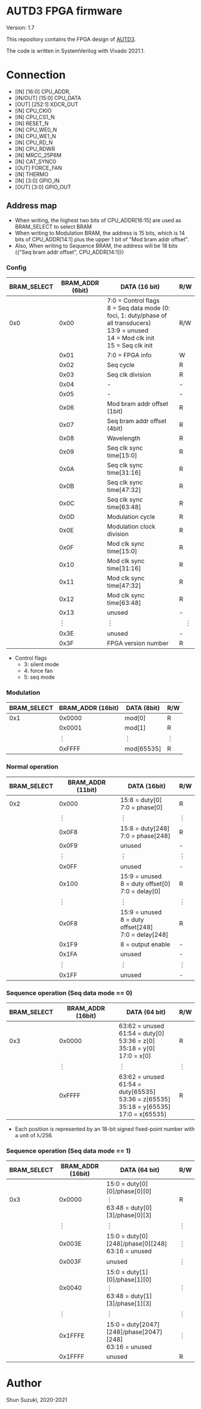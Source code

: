 # AUTD3 FPGA firmware

Version: 1.7

This repository contains the FPGA design of [AUTD3](https://hapislab.org/airborne-ultrasound-tactile-display?lang=en).

The code is written in SystemVerilog with Vivado 2021.1.

# Connection

* [IN] [16:0] CPU_ADDR,
* [IN/OUT] [15:0] CPU_DATA
* [OUT] [252:1] XDCR_OUT
* [IN] CPU_CKIO
* [IN] CPU_CS1_N
* [IN] RESET_N
* [IN] CPU_WE0_N
* [IN] CPU_WE1_N
* [IN] CPU_RD_N
* [IN] CPU_RDWR
* [IN] MRCC_25P6M
* [IN] CAT_SYNC0
* [OUT] FORCE_FAN
* [IN] THERMO
* [IN] [3:0] GPIO_IN
* [OUT] [3:0] GPIO_OUT

## Address map

* When writing, the highest two bits of CPU_ADDR[16:15] are used as BRAM_SELECT to select BRAM
* When writing to Modulation BRAM, the address is 15 bits, which is 14 bits of CPU_ADDR[14:1] plus the upper 1 bit of "Mod bram addr offset".
* Also, When writing to Sequence BRAM, the address will be 18 bits ({"Seq bram addr offset", CPU_ADDR[14:1]})

### Config

| BRAM_SELECT | BRAM_ADDR (6bit) | DATA (16 bit)                    | R/W |
|-------------|------------------|----------------------------------|-----|
| 0x0         | 0x00             | 7:0 = Control flags<br>8 = Seq data mode (0: foci, 1: duty/phase of all transducers)<br>13:9 = unused<br>14 = Mod clk init<br>15 = Seq clk init | R/W |
| 　          | 0x01             | 7:0 = FPGA info                         | W   |
| 　          | 0x02             | Seq cycle                         | R   |
| 　          | 0x03             | Seq clk division                  | R   |
| 　          | 0x04             | -                                 | -   |
| 　          | 0x05             | -                                 | -   |
| 　          | 0x06             | Mod bram addr offset (1bit)       | R  |
| 　          | 0x07             | Seq bram addr offset	(4bit)       | R  |
| 　          | 0x08             | Wavelength     	                 | R  |
| 　          | 0x09             | Seq clk sync time[15:0]           | R  |
| 　          | 0x0A             | Seq clk sync time[31:16]           | R  |
| 　          | 0x0B             | Seq clk sync time[47:32]           | R  |
| 　          | 0x0C             | Seq clk sync time[63:48]           | R  |
| 　          | 0x0D             | Modulation cycle   	             | R  |
| 　          | 0x0E             | Modulation clock division         | R  |
| 　          | 0x0F             | Mod clk sync time[15:0]           | R  |
| 　          | 0x10             | Mod clk sync time[31:16]           | R  |
| 　          | 0x11             | Mod clk sync time[47:32]           | R  |
| 　          | 0x12             | Mod clk sync time[63:48]           | R  |
| 　          | 0x13             | unused                           | -  |
| 　          | ︙               | ︙                               |　︙  |
| 　          | 0x3E             | unused                           | -　  |
| 　          | 0x3F             | FPGA version number              | R   |

* Control flags
    * 3: silent mode
    * 4: force fan
    * 5: seq mode

### Modulation

| BRAM_SELECT | BRAM_ADDR (16bit) | DATA (8bit) | R/W |
|-------------|-------------------|-------------|-----|
| 0x1         | 0x0000             | mod[0]      | R   |
| 　          | 0x0001             | mod[1]      | R   |
| 　          | ︙                | ︙          | ︙  |
| 　          | 0xFFFF             | mod[65535]   | R   |

### Normal operation

| BRAM_SELECT | BRAM_ADDR (11bit) | DATA (16bit)        | R/W |
|-------------|-------------------|---------------------|-----|
| 0x2         | 0x000              | 15:8 = duty[0]<br>7:0 = phase[0]     | R   |
| 　          | ︙                | ︙                  | ︙  |
| 　          | 0x0F8              | 15:8 = duty[248]<br>7:0 = phase[248] | R   |
| 　          | 0x0F9              | unused              | -  |
| 　          | ︙                | ︙                  | ︙  |
| 　          | 0x0FF              | unused              | -  |
|             | 0x100              | 15:9 = unused<br>8 = duty offset[0]<br>7:0 = delay[0]           | R   |
| 　          | ︙                | ︙                  | ︙  |
| 　          | 0x0F8              | 15:9 = unused<br>8 = duty offset[248]<br>7:0 = delay[248]         | R   |
| 　          | 0x1F9              | 8 = output enable              | -  |
| 　          | 0x1FA              | unused              | -  |
| 　          | ︙                | ︙                  | ︙  |
| 　          | 0x1FF              | unused              | -  |

### Sequence operation (Seq data mode == 0)

| BRAM_SELECT | BRAM_ADDR (16bit) | DATA (64 bit)                                                                       | R/W |
|-------------|-------------------|--------------------------------------------------------------------------------------|-----|
| 0x3         | 0x0000            | 63:62 = unused<br>61:54 = duty[0]<br>53:36 = z[0]<br>35:18 = y[0]<br>17:0 = x[0]   | R   |
| 　          | ︙                | ︙                                                                                   | ︙  |
| 　          | 0xFFFF            | 63:62 = unused<br>61:54 = duty[65535]<br>53:36 = z[65535]<br>35:18 = y[65535]<br>17:0 = x[65535] | R   |

* Each position is represented by an 18-bit signed fixed-point number with a unit of λ/256.

### Sequence operation (Seq data mode == 1)

| BRAM_SELECT | BRAM_ADDR (16bit) | DATA (64 bit)                                                                       | R/W |
|-------------|-------------------|--------------------------------------------------------------------------------------|-----|
| 0x3         | 0x0000            | 15:0 = duty[0][0]/phase[0][0]<br>︙<br>63:48 = duty[0][3]/phase[0][3]                | R   |
| 　          | ︙                 | ︙                                                                                   | ︙   |  
|             | 0x003E            | 15:0 = duty[0][248]/phase[0][248]<br>63:16 = unused                                 | ︙   |
|             | 0x003F            | unused                                                                              | ︙   |
|             | 0x0040            | 15:0 = duty[1][0]/phase[1][0]<br>︙<br>63:48 = duty[1][3]/phase[1][3]               | ︙   |
| 　          | ︙                | ︙                                                                                   | ︙   |
|             | 0x1FFFE            | 15:0 = duty[2047][248]/phase[2047][248]<br>63:16 = unused                                 | ︙   |
|          | 0x1FFFF            | unused                                                                                | R   |

# Author

Shun Suzuki, 2020-2021
